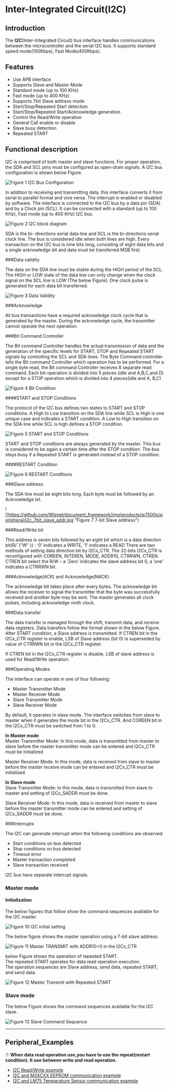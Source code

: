 # Inter-Integrated Circuit(I2C)


## Introduction

The **I2C**(Inter-Integrated Circuit) bus interface handles communications between the microcontroller and the serial I2C bus. It supports standard speed mode(100Kbps), Fast Mode(400Kbps).


## Features 

  * Use APB interface
  * Supports Slave and Master Mode
  * Standard mode (up to 100 KHz)
  * Fast mode (up to 400 KHz)
  * Supports 7bit Slave address mode
  * Start/Stop/Repeated Start detection
  * Start/Stop/Repeated Start/Acknowledge generation
  * Control the Read/Write operation
  * General Call enable or disable
  * Slave busy detection
  * Repeated START

## Functional description

I2C is comprised of both master and slave functions. For proper operation, the SDA and SCL pins must be configured as open-drain signals. A I2C bus configuration is shown below Figure.

![Figure 1 I2C Bus Configuration](/document_framework/img/products/w7500p/peripheral/i2c_bus_configuration.jpg "Figure 1 I2C Bus Configuration")

In addition to receiving and transmitting data, this interface converts it from serial to parallel format and vice versa. The interrupt is enabled or disabled by software. The interface is connected to the I2C bus by a data pin (SDA) and by a Clock pin (SCL). It can be connected with a standard (up to 100 KHz), Fast mode (up to 400 KHz) I2C bus.

![Figure 2 I2C block diagram](/document_framework/img/products/w7500p/peripheral/i2c_block_diagram.jpg "Figure 2 I2C block diagram")

SDA is the bi- directions serial data line and SCL is the bi-directions serial clock line. The bus is considered idle when both lines are high. Every transaction on the I2C bus is nine bits long, consisting of eight data bits and a single acknowledge bit and data must be transferred MSB first.

###Data validity

The data on the SDA line must be stable during the HIGH period of the SCL. The HIGH or LOW state of the data line can only change when the clock signal on the SCL line is LOW (The below Figure). One clock pulse is generated for each data bit transferred.

![](/document_framework/img/products/w7500p/peripheral/i2c_data_validity.jpg "Figure 3 Data Validity")

###Acknowledge

All bus transactions have a required acknowledge clock cycle that is generated by the master. During the acknowledge cycle, the transmitter cannot operate the next operation.

###Bit Command Controller

The Bit command Controller handles the actual transmission of data and the generation of the specific levels for START, STOP and Repeated START signals by controlling the SCL and SDA lines. The Byte Command controller tells the Bit command Controller which operation has to be performed. For a single byte read, the Bit command Controller receives 8 separate read command. Each bit-operation is divided into 5 pieces (idle and A,B,C,and D) except for a STOP operation which is divided into 4 pieces(idle and A, B,C)

![](/document_framework/img/products/w7500p/peripheral/i2c_bit_condition.jpg "Figure 4 Bit Condition")

####START and STOP Conditions

The protocol of the I2C bus defines two states to START and STOP conditions.
A High to Low transition on the SDA line while SCL is High is one unique case and indicates a START condition. A Low to High transition on the SDA line while SCL is high defines a STOP condition.


![](/document_framework/img/products/w7500p/peripheral/i2c_start_stop_condition.jpg "Figure 5 START and STOP Conditions")

START and STOP conditions are always generated by the master. 
This bus is considered to be again a certain time after the STOP condition. The bus stays busy if a Repeated START is generated instead of a STOP condition.


####RESTART Condition

![](/document_framework/img/products/w7500p/peripheral/i2c_restart_condition.jpg "Figure 6 RESTART Conditions")

###Slave address

The SDA line must be eight bits long. 
Each byte must be followed by an Acknowledge bit. 

![]https://github.com/Wiznet/document_framework/img/products/w7500p/peripheral/i2c_7bit_slave_addr.jpg "Figure 7 7-bit Slave address")

###Read/Write bit

This address is seven bits followed by an eight bit which is a data direction bit(R/¯("W" )) : 
‘0’ indicates a WRITE, ‘1’ indicates a READ
There are two methods of setting data direction bit by I2Cx_CTR.
The 32-bits I2Cx_CTR is reconfigured with COREEN, INTEREN, MODE, ADDR10, CTRRWN, CTREN.
CTREN bit select the R/W – a ‘Zero’ indicates the slave address bit 0, a ‘one’ indicates a CTRRWN bit.

###Acknowledge(ACK) and Acknowledge(NACK)

The acknowledge bit takes place after every bytes. The acknowledge bit allows the receiver to signal the transmitter that the byte was successfully received and another byte may be sent. The master generates all clock pulses, including acknowledge ninth clock.

###Data transfer

The data transfer is managed through the shift, transmit data, and receive data registers.
Data transfers follow the format shown in the below Figure. After START condition, a Slave address is transmitted. If CTREN bit in the I2Cx_CTR register is enable, LSB of Slave address (bit 0) is superseded by value of CTRRWN bit in the I2Cx_CTR register.

If CTREN bit in the I2Cx_CTR register is disable, LSB of slave address is used for Read/Write operation.


###Operating Modes

The interface can operate in one of four following:

-  Master Transmitter Mode 
-	Master Receiver Mode
-	Slave Transmitter Mode
-	Slave Receiver Mode

By default, it operates in slave mode. The interface switches from slave to master when it generates the mode bit in the I2Cx_CTR. And COREEN bit in the I2Cx_CTR must be switched from 1 to 0.

**In Master mode**  
Master Transmitter Mode:
In this mode, data is transmitted from master to slave before the master transmitter mode can be entered and I2Cx_CTR must be initialized   

Master Receiver Mode:
In this mode, data is received from slave to master before the master receive mode can be entered and I2Cx_CTR must be initialized    

**In Slave mode**  
Slave Transmitter Mode:
In this mode, data is transmitted from slave to master and setting of I2Cx_SADDR must be done. 

Slave Receiver Mode:
In this mode, data is received from master to slave before the master transmitter mode can be entered and setting of I2Cx_SADDR must be done. 

###Interrupts

The I2C can generate interrupt when the following conditions are observed:
-	Start conditions on bus detected
-	Stop conditions on bus detected
- Timeout error
- Master transaction completed
- Slave transaction received

I2C bus have separate interrupt signals.

### Master mode

#### Initialization
The below figures that follow show the command sequences available for the I2C master.

![](/document_framework/img/products/w7500p/peripheral/i2c_init_flow_chart.jpg "Figure 10 I2C initial setting")

The below figure shows the master operation using a 7-bit slave address.

![](/document_framework/img/products/w7500p/peripheral/i2c_tx_flow_chart.jpg "Figure 11 Master TRANSMIT with ADDR10=0 in the I2Cx_CTR")

below Figure shows the operation of repeated START.   
The repeated START operates for data read operation execution.   
The operation sequences are Slave address, send data, repeated START, and send data.  

![](/document_frameworkc/img/products/w7500p/peripheral/i2c_tx_repeat_flow_chart.jpg "Figure 12 Master Transmit with Repeated START")

### Slave mode

The below Figure shows the command sequences available for the I2C slave.

![](/document_framework/img/products/w7500p/peripheral/i2c_slave_command_flow_chart.jpg "Figure 13 Slave Command Sequence")

------------------------------
## Peripheral_Examples


:!: **When data read operation use,you have to use the repeat(restart condition). It use between write and read operation.**


 - [I2C Read/Write example](init.md)
 - [I2C and M24CXX EEPROM communication example](eeprom.md)
 - [I2C and LM75 Temperature Sensor communication example](lm75_temperature.md)
